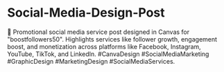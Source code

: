 # Social-Media-Design-Post
🚀 Promotional social media service post designed in Canvas for "boostfollowers50". Highlights services like follower growth, engagement boost, and monetization across platforms like Facebook, Instagram, YouTube, TikTok, and LinkedIn. #CanvaDesign #SocialMediaMarketing #GraphicDesign  #MarketingDesign #SocialMediaServices.

